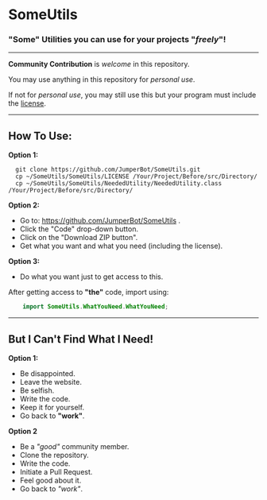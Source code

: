 # SomeUtils

### **"Some" Utilities you can use for your projects "*freely*"!**

---

**Community Contribution** is *welcome* in this repository.

You may use anything in this repository for *personal use*.

If not for *personal use*, you may still use this but your program must include the <a href="./LICENSE">license</a>.

---

## **How To Use:**

**Option 1:**

```shell
  git clone https://github.com/JumperBot/SomeUtils.git
  cp ~/SomeUtils/SomeUtils/LICENSE /Your/Project/Before/src/Directory/
  cp ~/SomeUtils/SomeUtils/NeededUtility/NeededUtility.class /Your/Project/Before/src/Directory/
```

**Option 2:**
 - Go to: https://github.com/JumperBot/SomeUtils .
 - Click the "Code" drop-down button.
 - Click on the "Download ZIP button".
 - Get what you want and what you need (including the license).

 **Option 3:**
  - Do what you want just to get access to this.

After getting access to **"the"** code, import using:

```Java
    import SomeUtils.WhatYouNeed.WhatYouNeed;
```

---

## But I Can't Find What I Need!

**Option 1:**
  - Be disappointed.
  - Leave the website.
  - Be selfish.
  - Write the code.
  - Keep it for yourself.
  - Go back to **"work"**.

**Option 2**
  - Be a *"good"* community member.
  - Clone the repository.
  - Write the code.
  - Initiate a Pull Request.
  - Feel good about it.
  - Go back to *"work"*.
